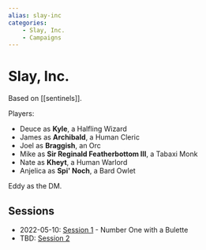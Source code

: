 ```yaml
---
alias: slay-inc
categories:
    - Slay, Inc.
    - Campaigns
---
```

# Slay, Inc.

Based on [[sentinels]].

Players:

- Deuce as **Kyle**, a Halfling Wizard
- James as **Archibald**, a Human Cleric
- Joel as **Braggish**, an Orc
- Mike as **Sir Reginald Featherbottom III**, a Tabaxi Monk
- Nate as **Kheyt**, a Human Warlord
- Anjelica as **Spi' Noch**, a Bard Owlet

Eddy as the DM.

## Sessions

- 2022-05-10: [Session 1](sessions/session-1.md) - Number One with a Bulette
- TBD: [Session 2](sessions/session-2.md)
